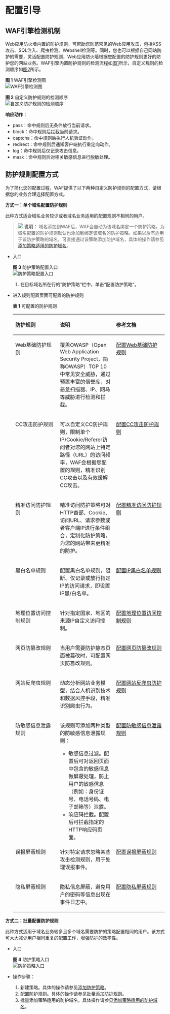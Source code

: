 # 配置引导<a name="waf_01_0129"></a>

## WAF引擎检测机制<a name="section8980164913235"></a>

Web应用防火墙内置的防护规则，可帮助您防范常见的Web应用攻击，包括XSS攻击、SQL注入、爬虫检测、Webshell检测等。同时，您也可以根据自己网站防护的需要，灵活配置防护规则，Web应用防火墙根据您配置的防护规则更好的防护您的网站业务。WAF引擎内置防护规则的检测流程如[图1](#fig1628214208241)所示，自定义规则的检测顺序如[图2](#fig2084820326445)所示。

**图 1**  WAF引擎检测图<a name="fig1628214208241"></a>  
![](figures/WAF引擎检测图.png "WAF引擎检测图")

**图 2**  自定义防护规则的检测顺序<a name="fig2084820326445"></a>  
![](figures/自定义防护规则的检测顺序.png "自定义防护规则的检测顺序")

**响应动作**：

-   pass：命中规则后无条件放行当前请求。
-   block：命中规则后拦截当前请求。
-   captcha：命中规则后执行人机验证动作。
-   redirect：命中规则后通知客户端执行重定向动作。
-   log：命中规则后仅记录攻击信息。
-   mask：命中规则后对相关敏感信息进行脱敏处理。

## 防护规则配置方式<a name="section89113456294"></a>

为了简化您的配置过程，WAF提供了以下两种自定义防护规则的配置方式，请根据您的业务合理选择配置方式。

**方式一：单个域名配置防护规则**

此种方式适合域名业务较少或者域名业务适用的配置规则不相同的用户。

>![](public_sys-resources/icon-note.gif) **说明：** 
>域名添加到WAF后，WAF会自动为该域名绑定一个防护策略，为域名配置的防护规则默认也添加到绑定该域名的防护策略。如果以后有适用于该防护策略的域名，可直接通过该策略添加防护域名，具体的操作请参见[添加策略适用的防护域名](添加策略适用的防护域名.md)。

-   入口

    **图 3**  防护策略配置入口<a name="fig443351912108"></a>  
    ![](figures/防护策略配置入口.png "防护策略配置入口")

    1.  在目标域名所在行的“防护策略“栏中，单击“配置防护策略“。

-   进入规则配置页面可配置的防护规则

    **表 1**  可配置的防护规则

    <a name="table14874354152011"></a>
    <table><thead align="left"><tr id="row387516548205"><th class="cellrowborder" valign="top" width="29.330000000000002%" id="mcps1.2.4.1.1"><p id="p187585492013"><a name="p187585492013"></a><a name="p187585492013"></a>防护规则</p>
    </th>
    <th class="cellrowborder" valign="top" width="37.01%" id="mcps1.2.4.1.2"><p id="p3875145416201"><a name="p3875145416201"></a><a name="p3875145416201"></a>说明</p>
    </th>
    <th class="cellrowborder" valign="top" width="33.660000000000004%" id="mcps1.2.4.1.3"><p id="p1736965022315"><a name="p1736965022315"></a><a name="p1736965022315"></a>参考文档</p>
    </th>
    </tr>
    </thead>
    <tbody><tr id="row187565419201"><td class="cellrowborder" valign="top" width="29.330000000000002%" headers="mcps1.2.4.1.1 "><p id="p148751054172016"><a name="p148751054172016"></a><a name="p148751054172016"></a>Web基础防护规则</p>
    </td>
    <td class="cellrowborder" valign="top" width="37.01%" headers="mcps1.2.4.1.2 "><p id="p7619145311"><a name="p7619145311"></a><a name="p7619145311"></a><span>覆盖OWASP（Open Web Application Security Project，简称OWASP）TOP 10中常见安全威胁，通过预置丰富的信誉库，对恶意扫描器、IP、网马等威胁进行检测和拦截。</span></p>
    </td>
    <td class="cellrowborder" valign="top" width="33.660000000000004%" headers="mcps1.2.4.1.3 "><p id="p7369450152320"><a name="p7369450152320"></a><a name="p7369450152320"></a><a href="配置Web基础防护规则.md">配置Web基础防护规则</a></p>
    </td>
    </tr>
    <tr id="row148751545201"><td class="cellrowborder" valign="top" width="29.330000000000002%" headers="mcps1.2.4.1.1 "><p id="p1687519545206"><a name="p1687519545206"></a><a name="p1687519545206"></a>CC攻击防护规则</p>
    </td>
    <td class="cellrowborder" valign="top" width="37.01%" headers="mcps1.2.4.1.2 "><p id="p1287555452011"><a name="p1287555452011"></a><a name="p1287555452011"></a><span>可以自定义CC防护规则，限制单个IP/Cookie/Referer访问者对您的网站上特定路径（URL）的访问频率，WAF会根据您配置的规则，精准识别</span><span>CC攻击</span><span>以及有效缓解CC攻击</span>。</p>
    </td>
    <td class="cellrowborder" valign="top" width="33.660000000000004%" headers="mcps1.2.4.1.3 "><p id="p636955019231"><a name="p636955019231"></a><a name="p636955019231"></a><a href="配置CC攻击防护规则.md">配置CC攻击防护规则</a></p>
    </td>
    </tr>
    <tr id="row1387525413206"><td class="cellrowborder" valign="top" width="29.330000000000002%" headers="mcps1.2.4.1.1 "><p id="p13875854162017"><a name="p13875854162017"></a><a name="p13875854162017"></a>精准访问防护规则</p>
    </td>
    <td class="cellrowborder" valign="top" width="37.01%" headers="mcps1.2.4.1.2 "><p id="p487517543205"><a name="p487517543205"></a><a name="p487517543205"></a><span>精准访问防护策略可对HTTP首部、Cookie、访问URL、请求参数或者客户端IP进行条件组合，定制化防护策略，为您的网站带来更精准的防护。</span></p>
    </td>
    <td class="cellrowborder" valign="top" width="33.660000000000004%" headers="mcps1.2.4.1.3 "><p id="p17369165082315"><a name="p17369165082315"></a><a name="p17369165082315"></a><a href="配置精准访问防护规则.md">配置精准访问防护规则</a></p>
    </td>
    </tr>
    <tr id="row18875115412200"><td class="cellrowborder" valign="top" width="29.330000000000002%" headers="mcps1.2.4.1.1 "><p id="p987535414206"><a name="p987535414206"></a><a name="p987535414206"></a>黑白名单规则</p>
    </td>
    <td class="cellrowborder" valign="top" width="37.01%" headers="mcps1.2.4.1.2 "><p id="p487595462020"><a name="p487595462020"></a><a name="p487595462020"></a><span>配置黑白名单规则，阻断、仅记录或放行指定IP的访问请求，即设置</span><span>IP黑/白名单</span><span>。</span></p>
    </td>
    <td class="cellrowborder" valign="top" width="33.660000000000004%" headers="mcps1.2.4.1.3 "><p id="p133691050112316"><a name="p133691050112316"></a><a name="p133691050112316"></a><a href="配置IP黑白名单规则.md">配置IP黑白名单规则</a></p>
    </td>
    </tr>
    <tr id="row10875105492011"><td class="cellrowborder" valign="top" width="29.330000000000002%" headers="mcps1.2.4.1.1 "><p id="p198751954152014"><a name="p198751954152014"></a><a name="p198751954152014"></a>地理位置访问控制规则</p>
    </td>
    <td class="cellrowborder" valign="top" width="37.01%" headers="mcps1.2.4.1.2 "><p id="p787518546202"><a name="p787518546202"></a><a name="p787518546202"></a><span>针对指定国家、地区的来源IP自定义访问控制。</span></p>
    </td>
    <td class="cellrowborder" valign="top" width="33.660000000000004%" headers="mcps1.2.4.1.3 "><p id="p136912509235"><a name="p136912509235"></a><a name="p136912509235"></a><a href="配置地理位置访问控制规则.md">配置地理位置访问控制规则</a></p>
    </td>
    </tr>
    <tr id="row38751454192010"><td class="cellrowborder" valign="top" width="29.330000000000002%" headers="mcps1.2.4.1.1 "><p id="p687555472020"><a name="p687555472020"></a><a name="p687555472020"></a>网页防篡改规则</p>
    </td>
    <td class="cellrowborder" valign="top" width="37.01%" headers="mcps1.2.4.1.2 "><p id="p78752544206"><a name="p78752544206"></a><a name="p78752544206"></a><span>当用户需要防护静态页面被篡改时，可配置网页防篡改规则。</span></p>
    </td>
    <td class="cellrowborder" valign="top" width="33.660000000000004%" headers="mcps1.2.4.1.3 "><p id="p93691650162313"><a name="p93691650162313"></a><a name="p93691650162313"></a><a href="配置网页防篡改规则.md">配置网页防篡改规则</a></p>
    </td>
    </tr>
    <tr id="row0699639122212"><td class="cellrowborder" valign="top" width="29.330000000000002%" headers="mcps1.2.4.1.1 "><p id="p5699143916223"><a name="p5699143916223"></a><a name="p5699143916223"></a>网站反爬虫规则</p>
    </td>
    <td class="cellrowborder" valign="top" width="37.01%" headers="mcps1.2.4.1.2 "><p id="p1063395362914"><a name="p1063395362914"></a><a name="p1063395362914"></a><span>动态分析网站业务模型，结合人机识别技术和数据风控手段，精准识别爬虫行为。</span></p>
    </td>
    <td class="cellrowborder" valign="top" width="33.660000000000004%" headers="mcps1.2.4.1.3 "><p id="p7369125014233"><a name="p7369125014233"></a><a name="p7369125014233"></a><a href="配置网站反爬虫防护规则.md">配置网站反爬虫防护规则</a></p>
    </td>
    </tr>
    <tr id="row569919395228"><td class="cellrowborder" valign="top" width="29.330000000000002%" headers="mcps1.2.4.1.1 "><p id="p1569933902211"><a name="p1569933902211"></a><a name="p1569933902211"></a>防敏感信息泄露规则</p>
    </td>
    <td class="cellrowborder" valign="top" width="37.01%" headers="mcps1.2.4.1.2 "><p id="p1111212302814"><a name="p1111212302814"></a><a name="p1111212302814"></a>该规则可添加两种类型的防敏感信息泄露规则：</p>
    <a name="ul171121523162819"></a><a name="ul171121523162819"></a><ul id="ul171121523162819"><li>敏感信息过滤。配置后可对返回页面中包含的敏感信息做屏蔽处理，防止用户的敏感信息（例如：身份证号、电话号码、电子邮箱等）泄露。</li><li>响应码拦截。配置后可拦截指定的HTTP响应码页面。</li></ul>
    </td>
    <td class="cellrowborder" valign="top" width="33.660000000000004%" headers="mcps1.2.4.1.3 "><p id="p436975012320"><a name="p436975012320"></a><a name="p436975012320"></a><a href="配置防敏感信息泄露规则.md">配置防敏感信息泄露规则</a></p>
    </td>
    </tr>
    <tr id="row8699133972219"><td class="cellrowborder" valign="top" width="29.330000000000002%" headers="mcps1.2.4.1.1 "><p id="p206991039102215"><a name="p206991039102215"></a><a name="p206991039102215"></a>误报屏蔽规则</p>
    </td>
    <td class="cellrowborder" valign="top" width="37.01%" headers="mcps1.2.4.1.2 "><p id="p20480323123012"><a name="p20480323123012"></a><a name="p20480323123012"></a><span>针对特定请求忽略某些攻击检测规则，用于处理误报事件。</span></p>
    </td>
    <td class="cellrowborder" valign="top" width="33.660000000000004%" headers="mcps1.2.4.1.3 "><p id="p7369135017238"><a name="p7369135017238"></a><a name="p7369135017238"></a><a href="配置误报屏蔽规则.md">配置误报屏蔽规则</a></p>
    </td>
    </tr>
    <tr id="row12341732172215"><td class="cellrowborder" valign="top" width="29.330000000000002%" headers="mcps1.2.4.1.1 "><p id="p1135163272212"><a name="p1135163272212"></a><a name="p1135163272212"></a>隐私屏蔽规则</p>
    </td>
    <td class="cellrowborder" valign="top" width="37.01%" headers="mcps1.2.4.1.2 "><p id="p1835123222213"><a name="p1835123222213"></a><a name="p1835123222213"></a><span>隐私信息屏蔽</span><span>，避免用户的密码等信息出现在事件日志中。</span></p>
    </td>
    <td class="cellrowborder" valign="top" width="33.660000000000004%" headers="mcps1.2.4.1.3 "><p id="p93691250162314"><a name="p93691250162314"></a><a name="p93691250162314"></a><a href="配置隐私屏蔽规则.md">配置隐私屏蔽规则</a></p>
    </td>
    </tr>
    </tbody>
    </table>


**方式二：批量配置防护规则**

此种方式适用于域名业务较多且多个域名需要防护的策略配置相同的用户。该方式可大大减少用户相同重复的配置工作，增强防护的效率性。

-   入口

    **图 4**  防护策略入口<a name="fig4203459164711"></a>  
    ![](figures/防护策略入口.png "防护策略入口")

-   操作步骤：
    1.  新建策略。具体的操作请参见[添加防护策略](添加防护策略.md)。
    2.  配置防护规则。具体的操作请参见[批量添加防护规则](批量添加防护规则.md)。
    3.  批量添加策略适用的防护域名。具体操作请参见[添加策略适用的防护域名](添加策略适用的防护域名.md)。


